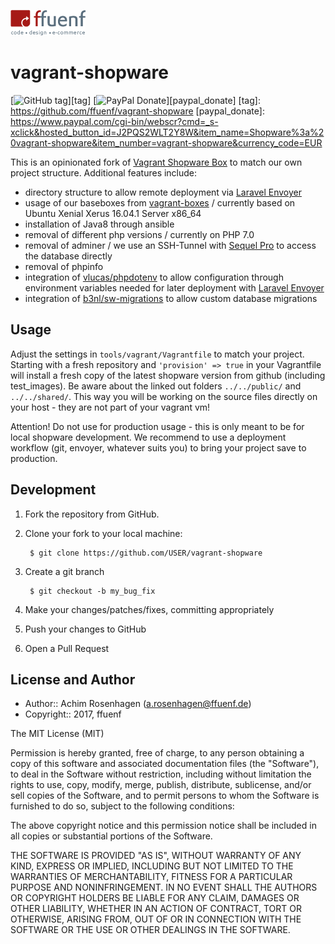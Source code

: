 <a href="http://www.ffuenf.de" title="ffuenf - code • design • e-commerce"><img src="https://github.com/ffuenf/Ffuenf_Common/blob/master/skin/adminhtml/default/default/ffuenf/ffuenf.png" alt="ffuenf - code • design • e-commerce" /></a>

vagrant-shopware
================
[![GitHub tag](https://img.shields.io/github/tag/ffuenf/vagrant-shopware.svg)][tag]
[![PayPal Donate](https://img.shields.io/badge/paypal-donate-blue.svg)][paypal_donate]
[tag]: https://github.com/ffuenf/vagrant-shopware
[paypal_donate]: https://www.paypal.com/cgi-bin/webscr?cmd=_s-xclick&hosted_button_id=J2PQS2WLT2Y8W&item_name=Shopware%3a%20vagrant-shopware&item_number=vagrant-shopware&currency_code=EUR

This is an opinionated fork of [Vagrant Shopware Box](https://github.com/shopwareLabs/shopware-vagrant) to match our own project structure.
Additional features include:

* directory structure to allow remote deployment via [Laravel Envoyer](https://envoyer.io/)
* usage of our baseboxes from [vagrant-boxes](https://github.com/ffuenf/vagrant-boxes) / currently based on Ubuntu Xenial Xerus 16.04.1 Server x86_64
* installation of Java8 through ansible
* removal of different php versions / currently on PHP 7.0
* removal of adminer / we use an SSH-Tunnel with [Sequel Pro](https://www.sequelpro.com/) to access the database directly
* removal of phpinfo
* integration of [vlucas/phpdotenv](https://github.com/vlucas/phpdotenv) to allow configuration through environment variables needed for later deployment with [Laravel Envoyer](https://envoyer.io/)
* integration of [b3nl/sw-migrations](https://packagist.org/packages/b3nl/sw-migrations) to allow custom database migrations

Usage
-----

Adjust the settings in `tools/vagrant/Vagrantfile` to match your project.
Starting with a fresh repository and `'provision' => true` in your Vagrantfile will install a fresh copy of the latest shopware version from github (including test_images).
Be aware about the linked out folders `../../public/` and `../../shared/`. This way you will be working on the source files directly on your host - they are not part of your vagrant vm!

Attention!
Do not use for production usage - this is only meant to be for local shopware development.
We recommend to use a deployment workflow (git, envoyer, whatever suits you) to bring your project save to production.

Development
-----------
1. Fork the repository from GitHub.
2. Clone your fork to your local machine:

        $ git clone https://github.com/USER/vagrant-shopware

3. Create a git branch

        $ git checkout -b my_bug_fix

4. Make your changes/patches/fixes, committing appropriately
5. Push your changes to GitHub
6. Open a Pull Request

License and Author
------------------

- Author:: Achim Rosenhagen (<a.rosenhagen@ffuenf.de>)
- Copyright:: 2017, ffuenf

The MIT License (MIT)

Permission is hereby granted, free of charge, to any person obtaining a copy
of this software and associated documentation files (the "Software"), to deal
in the Software without restriction, including without limitation the rights
to use, copy, modify, merge, publish, distribute, sublicense, and/or sell
copies of the Software, and to permit persons to whom the Software is
furnished to do so, subject to the following conditions:

The above copyright notice and this permission notice shall be included in all
copies or substantial portions of the Software.

THE SOFTWARE IS PROVIDED "AS IS", WITHOUT WARRANTY OF ANY KIND, EXPRESS OR
IMPLIED, INCLUDING BUT NOT LIMITED TO THE WARRANTIES OF MERCHANTABILITY,
FITNESS FOR A PARTICULAR PURPOSE AND NONINFRINGEMENT. IN NO EVENT SHALL THE
AUTHORS OR COPYRIGHT HOLDERS BE LIABLE FOR ANY CLAIM, DAMAGES OR OTHER
LIABILITY, WHETHER IN AN ACTION OF CONTRACT, TORT OR OTHERWISE, ARISING FROM,
OUT OF OR IN CONNECTION WITH THE SOFTWARE OR THE USE OR OTHER DEALINGS IN THE
SOFTWARE.
